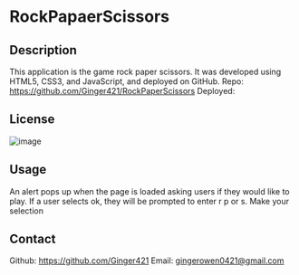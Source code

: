 # RockPapaerScissors

## Description
This application is the game rock paper scissors. It was developed using HTML5, CSS3, and JavaScript, and deployed on GitHub.
Repo: https://github.com/Ginger421/RockPaperScissors
Deployed: 

## License
![image](https://user-images.githubusercontent.com/101539821/195421205-75d9058a-9528-4224-8a53-491b47f330e9.png)

## Usage
An alert pops up when the page is loaded asking users if they would like to play. If a user selects ok, they will be prompted to enter r p or s. Make your selection
## Contact
Github: https://github.com/Ginger421
Email: gingerowen0421@gmail.com
